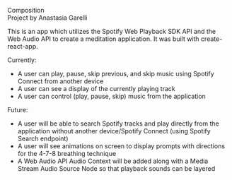 
Composition  
Project by Anastasia Garelli

This is an app which utilizes the Spotify Web Playback SDK API and the Web Audio API to create a meditation application. It was built with create-react-app.

Currently:
- A user can play, pause, skip previous, and skip music using Spotify Connect from another device
- A user can see a display of the currently playing track
- A user can control (play, pause, skip) music from the application


Future:
- A user will be able to search Spotify tracks and play directly from the application without another device/Spotify Connect (using Spotify Search endpoint)
- A user will see animations on screen to display prompts with directions for the 4-7-8 breathing technique
- A Web Audio API Audio Context will be added along with a Media Stream Audio Source Node so that playback sounds can be layered
